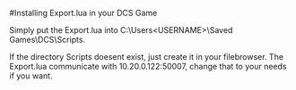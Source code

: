 #Installing Export.lua in your DCS Game

Simply put the Export.lua into C:\Users\<USERNAME>\Saved Games\DCS\Scripts\.

If the directory Scripts doesent exist, just create it in your filebrowser.
The Export.lua communicate with 10.20.0.122:50007, change that to your needs if you want.
